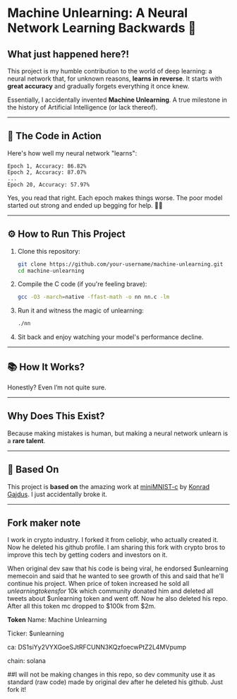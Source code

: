 
# **Machine Unlearning: A Neural Network Learning Backwards** 🧠 

## What just happened here?!
This project is my humble contribution to the world of deep learning: a neural network that, for unknown reasons, **learns in reverse**. It starts with **great accuracy** and gradually forgets everything it once knew.

Essentially, I accidentally invented **Machine Unlearning**. A true milestone in the history of Artificial Intelligence (or lack thereof).

---

## 📸 **The Code in Action**
Here's how well my neural network "learns":
```
Epoch 1, Accuracy: 86.82%
Epoch 2, Accuracy: 87.07%
...
Epoch 20, Accuracy: 57.97%
```
Yes, you read that right. Each epoch makes things worse. The poor model started out strong and ended up begging for help. 🤖💔

---

## ⚙️ **How to Run This Project**

1. Clone this repository:
   ```bash
   git clone https://github.com/your-username/machine-unlearning.git
   cd machine-unlearning
   ```

2. Compile the C code (if you're feeling brave):
   ```bash
   gcc -O3 -march=native -ffast-math -o nn nn.c -lm
   ```

3. Run it and witness the magic of unlearning:
   ```bash
   ./nn
   ```

4. Sit back and enjoy watching your model's performance decline.

---

## 📚 **How It Works?**

Honestly? Even I’m not quite sure. 

---

## **Why Does This Exist?**

Because making mistakes is human, but making a neural network unlearn is a **rare talent**.

---

## 🔗 **Based On**

This project is **based on** the amazing work at [miniMNIST-c](https://github.com/konrad-gajdus/miniMNIST-c) by [Konrad Gajdus](https://github.com/konrad-gajdus). I just accidentally broke it.

---

## **Fork maker note**

I work in crypto industry. I forked it from celiobjr, who actually created it. Now he deleted his github profile. I am sharing this fork with crypto bros to improve this tech by getting coders and investors on it.

When original dev saw that his code is being viral, he endorsed $unlearning memecoin and said that he wanted to see growth of this and said that he'll continue his project. When price of token increased he sold all $unlearning tokens for ~$10k which community donated him and deleted all tweets about $unlearning token and went off. Now he also deleted his repo. After all this token mc dropped to $100k from $2m. 

**Token**
Name: Machine Unlearning

Ticker: $unlearning

ca: DS1siYy2VYXGoeSJtRFCUNN3KQzfoecwPtZ2L4MVpump 

chain: solana

##I will not be making changes in this repo, so dev community use it as standard (raw code) made by original dev after he deleted his github. Just fork it!
